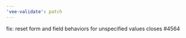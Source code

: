 ```yaml
---
'vee-validate': patch
---
```


fix: reset form and field behaviors for unspecified values closes #4564
